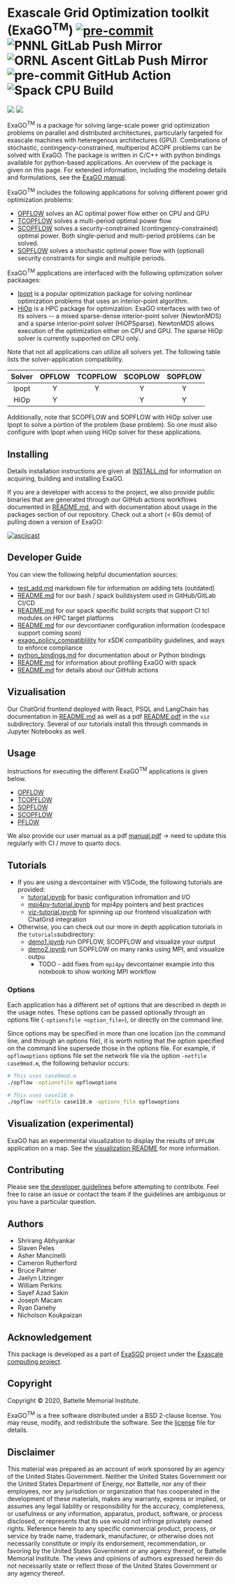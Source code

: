 # <b>Exa</b>scale <b>G</b>rid <b>O</b>ptimization toolkit (ExaGO<sup>TM</sup>) [![pre-commit](https://img.shields.io/badge/pre--commit-enabled-brightgreen?logo=pre-commit)](https://github.com/pre-commit/pre-commit) ![PNNL GitLab Push Mirror](https://github.com/pnnl/ExaGO/actions/workflows/pnnl_mirror.yaml/badge.svg) ![ORNL Ascent GitLab Push Mirror](https://github.com/pnnl/ExaGO/actions/workflows/ornl_ascent_mirror.yaml/badge.svg) ![pre-commit GitHub Action](https://github.com/pnnl/ExaGO/actions/workflows/pre_commit.yaml/badge.svg?event=pull_request) ![Spack CPU Build](https://github.com/pnnl/ExaGO/actions/workflows/spack_cpu_build.yaml/badge.svg?event=pull_request)

<!--![](viz/images/network_gen_load_us.png)-->
<img src="viz/images/network_gen_load_us.png">
<img src="docs/manual/figures/three_in_one.png">


ExaGO<sup>TM</sup> is a package for solving large-scale  power grid optimization problems on parallel and distributed architectures, particularly targeted for exascale machines with heteregenous architectures (GPU). Combinations of stochastic, contingency-constrained, multiperiod ACOPF problems can be solved with ExaGO. The package is written in C/C++ with python bindings available for python-based applications. An overview of the package is given on this page. For extended information, including the modeling details and formulations, see the [ExaGO manual](docs/manual/manual.pdf). 

ExaGO<sup>TM</sup> includes the following applications for solving different power grid optimization problems:

- [OPFLOW](docs/web/opflow.md) solves an AC optimal power flow either on CPU and GPU
- [TCOPFLOW](docs/web/tcopflow.md) solves a multi-period optimal power flow
- [SCOPFLOW](docs/web/scopflow.md) solves a security-constrained (contingency-constrained) optimal power. Both single-period and multi-period problems can be solved.
- [SOPFLOW](docs/web/sopflow.md) solves a stochastic optimal power flow with (optional) security constraints for single and multiple periods.

ExaGO<sup>TM</sup> applications are interfaced with the following optimization solver packaages:

- [Ipopt](https://github.com/coin-or/Ipopt) is a popular optimization package for solving nonlinear optimization problems that uses an interior-point algorithm.
- [HiOp](https://github.com/LLNL/hiop) is a HPC package for optimization. ExaGO interfaces with two of its solvers -- a mixed sparse-dense interior-point solver (NewtonMDS) and a sparse interior-point solver (HiOPSparse). NewtonMDS  allows execution of the optimization either on CPU and GPU. The sparse HiOp solver is currently supported on CPU only.

Note that not all applications can utilize all solvers yet. The following table lists the solver-application compatibility.

|  Solver   | OPFLOW  | TCOPFLOW | SCOPLOW | SOPFLOW |
|:------:|:---------:|:-----:|:-------:|:-------:|
| Ipopt      | Y         |  Y     | Y       | Y       | 
| HiOp       | Y          |       |   Y      |  Y       |

Additionally, note that SCOPFLOW and SOPFLOW with HiOp solver use Ipopt to solve a portion of the problem (base problem). So one must also configure with Ipopt when using HiOp solver for these applications.

## Installing

Details installation instructions are given at [INSTALL.md](./INSTALL.md) for information on acquiring, building and installing ExaGO.

If you are a developer with access to the project, we also provide public binaries that are generated through our GitHub actions workflows documented in [README.md](.github/workflows/README.md), and with documentation about usage in the packages section of our repository. Check out a short (< 60s demo) of pulling down a version of ExaGO:

[![asciicast](
https://asciinema.org/a/KCi5TmUXc6zWDj7JYHzfSFxmw.png)](
https://asciinema.org/a/KCi5TmUXc6zWDj7JYHzfSFxmw)

## Developer Guide

You can view the following helpful documentation sources:
- [test_add.md](docs/web/test_add.md) markdown file for information on adding tets (outdated)
- [README.md](buildsystem/README.md) for our bash / spack buildsystem used in GitHub/GitLab CI/CD
- [README.md](buildsystem/spack/README.md) for our spack specific build scripts that support CI tcl modules on HPC target platforms
- [README.md](docs/devcontainer/README.md) for our devcontianer configuration information (codespace support coming soon)
- [exago_policy_compatiblility](docs/exago_policy_compatibility.md) for xSDK compatibility guidelines, and ways to enforce compliance
- [python_bindings.md](docs/python_bindings.md) for documentation about or Python bindings
- [README.md](performance_analysis/README.md) for information about profiling ExaGO with spack
- [README.md](.github/workflows/README.md) for details about our GitHub actions

## Vizualisation

Our ChatGrid frontend deployed with React, PSQL and LangChain has documentation in [README.md](viz/README.md) as well as a pdf [README.pdf](viz/README.pdf) in the `viz` subdirectory. Several of our tutorials install this through commands in Jupyter Notebooks as well.


## Usage
Instructions for executing the different ExaGO<sup>TM</sup> applications is given below.
- [OPFLOW](docs/web/opflow.md)
- [TCOPFLOW](docs/web/tcopflow.md)
- [SOPFLOW](docs/web/sopflow.md)
- [SCOPFLOW](docs/web/scopflow.md)
- [PFLOW](docs/web/pflow.md)

We also provide our user manual as a pdf [manual.pdf](docs/manual/manual.pdf) -> need to update this regularly with CI / move to quarto docs.

## Tutorials

- If you are using a devcontainer with VSCode, the following tutorials are provided:
    - [tutorial.ipynb](docs/devcontainer/tutorial.ipynb) for basic configuration infromation and I/O
    - [mpi4py-tutorial.ipynb](docs/devcontainer/mpi4py-tutorial.ipynb) for mpi4py pointers and best practices
    - [viz-tutorial.ipynb](docs/devcontainer/viz-tutorial.ipynb) for spinning up our frontend visualization with ChatGrid integration
- Otherwise, you can check out our more in depth application tutorials in the `tutorials`subdirectory:
    - [demo1.ipynb](tutorials/demo1.ipynb) run OPFLOW, SCOPFLOW and visualize your output
    - [demo2.ipynb](tutorials/demo2.ipynb) run SOPFLOW on many ranks using MPI, and visualize outpu
        - TODO - add fixes from `mpi4py` devcontainer example into this notebook to show working MPI workflow

### Options

Each application has a different set of options that are described in depth in the usage notes. These options can be passed optionally through an options file (`-optionsfile <option_file>`), or directly on the command line.

Since options may be specified in more than one location (on the command line, and through an options file), it is worth noting that the option specified on the command line supersede those in the options file. For example, if `opflowoptions` options file set the network file via the option `-netfile case9mod.m`, the following behavior occurs:

```bash
# This uses case9mod.m
./opflow -optionsfile opflowoptions

# This uses case118.m
./opflow -netfile case118.m -options_file opflowoptions
```

## Visualization (experimental)
ExaGO has an experimental visualization to display the results of `OPFLOW` application on a map. See the [visualization README](viz/README.md) for more information.

## Contributing

Please see [the developer guidelines](docs/developer_guidelines.md) before attempting to contribute.
Feel free to raise an issue or contact the team if the guidelines are ambiguous or you have a particular question.

## Authors
- Shrirang Abhyankar
- Slaven Peles
- Asher Mancinelli
- Cameron Rutherford
- Bruce Palmer
- Jaelyn Litzinger
- William Perkins
- Sayef Azad Sakin
- Joseph Macam
- Ryan Danehy
- Nicholson Koukpaizan

## Acknowledgement
This package is developed as a part of [ExaSGD](https://www.exascaleproject.org/research-project/exasgd/) project under the [Exascale computing project](https://www.exascaleproject.org/).

## Copyright
Copyright &copy; 2020, Battelle Memorial Institute.

ExaGO<sup>TM</sup> is a free software distributed under a BSD 2-clause license. You may reuse, modify, and redistribute the software. See the [license](LICENSE) file for details.


## Disclaimer
This material was prepared as an account of work sponsored by an agency of the United States Government.  Neither the United States Government nor the United States Department of Energy, nor Battelle, nor any of their employees, nor any jurisdiction or organization that has cooperated in the development of these materials, makes any warranty, express or implied, or assumes any legal liability or responsibility for the accuracy, completeness, or usefulness or any information, apparatus, product, software, or process disclosed, or represents that its use would not infringe privately owned rights.
Reference herein to any specific commercial product, process, or service by trade name, trademark, manufacturer, or otherwise does not necessarily constitute or imply its endorsement, recommendation, or favoring by the United States Government or any agency thereof, or Battelle Memorial Institute. The views and opinions of authors expressed herein do not necessarily state or reflect those of the United States Government or any agency thereof.
